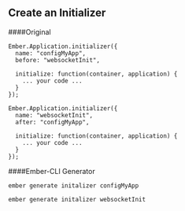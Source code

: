 ##  Create an Initializer


####Original
```
Ember.Application.initializer({
  name: "configMyApp",
  before: "websocketInit",
 
  initialize: function(container, application) {
    ... your code ...
  }
});
 
Ember.Application.initializer({
  name: "websocketInit",
  after: "configMyApp",
 
  initialize: function(container, application) {
    ... your code ...
  }
});
```

####Ember-CLI Generator
```
ember generate initalizer configMyApp

ember generate initalizer websocketInit 
```